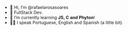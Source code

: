 - 👋 Hi, I’m @rafaelarosasoares
- 👀 FullStack Dev.
- 🌱 I’m currently learning <strong>JS, C and Phyton</strong>!
- ✍🏻 I speak Portuguese, English and Spanish (a little bit). 


<!---
rafaelarosasoares/rafaelarosasoares is a ✨ special ✨ repository because its `README.md` (this file) appears on your GitHub profile.
You can click the Preview link to take a look at your changes.
--->
